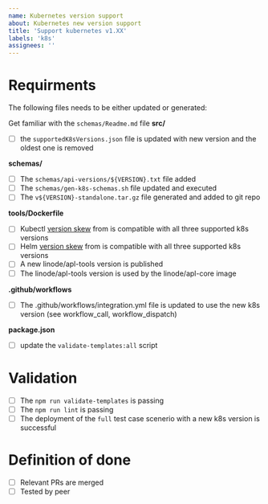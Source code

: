 ```yaml
---
name: Kubernetes version support
about: Kubernetes new version support
title: 'Support kubernetes v1.XX'
labels: 'k8s'
assignees: ''
---
```


# Requirments

The following files needs to be either updated or generated:

Get familiar with the `schemas/Readme.md` file
**src/**

- [ ] the `supportedK8sVersions.json` file is updated with new version and the oldest one is removed

**schemas/**

- [ ] The `schemas/api-versions/${VERSION}.txt` file added
- [ ] The `schemas/gen-k8s-schemas.sh` file updated and executed
- [ ] The `v${VERSION}-standalone.tar.gz` file generated and added to git repo

**tools/Dockerfile**

- [ ] Kubectl [version skew](https://kubernetes.io/releases/version-skew-policy/#kubectl) from is compatible with all three supported k8s versions
- [ ] Helm [version skew](https://helm.sh/docs/topics/version_skew/#supported-version-skew) from is compatible with all three supported k8s versions
- [ ] A new linode/apl-tools version is published
- [ ] The linode/apl-tools version is used by the linode/apl-core image

**.github/workflows**

- [ ] The .github/workflows/integration.yml file is updated to use the new k8s version (see workflow_call, workflow_dispatch)

**package.json**

- [ ] update the `validate-templates:all` script

# Validation

- [ ] The `npm run validate-templates` is passing
- [ ] The `npm run lint` is passing
- [ ] The deployment of the `full` test case scenerio with a new k8s version is successful

# Definition of done

- [ ] Relevant PRs are merged
- [ ] Tested by peer
